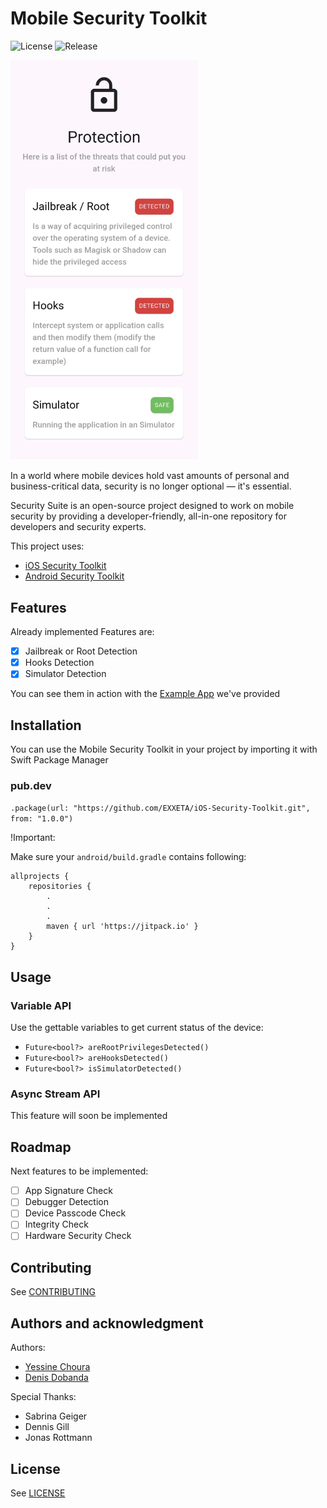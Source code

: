 # Mobile Security Toolkit

![License](https://img.shields.io/github/license/EXXETA/Flutter-Security-Toolkit.svg?style=flat-square)
![Release](https://img.shields.io/github/release/EXXETA/Flutter-Security-Toolkit.svg?style=flat-square)

<img src="./docs/1.png" width=300  alt="screenshot"/>

In a world where mobile devices hold vast amounts of personal and
business-critical data, security is no longer optional — it's essential.

Security Suite is an open-source project designed to work on mobile security by
providing a developer-friendly, all-in-one repository for developers and
security experts.

This project uses:

- [iOS Security Toolkit](https://github.com/EXXETA/iOS-Security-Toolkit) 
- [Android Security Toolkit](https://github.com/EXXETA/Android-Security-Toolkit) 

## Features

Already implemented Features are:
- [x] Jailbreak or Root Detection
- [x] Hooks Detection
- [x] Simulator Detection

You can see them in action with the [Example App](./SecurityToolkitExample) we've provided

## Installation

You can use the Mobile Security Toolkit in your project by importing it with
Swift Package Manager

### pub.dev

`.package(url: "https://github.com/EXXETA/iOS-Security-Toolkit.git", from:
"1.0.0")`


!Important:

Make sure your `android/build.gradle` contains following:
```
allprojects {
    repositories {
        .
        .
        .
        maven { url 'https://jitpack.io' }
    }
}
```

## Usage

### Variable API

Use the gettable variables to get current status of the device:

- `Future<bool?> areRootPrivilegesDetected()`
- `Future<bool?> areHooksDetected()`
- `Future<bool?> isSimulatorDetected()`

### Async Stream API

This feature will soon be implemented

## Roadmap

Next features to be implemented:
- [ ] App Signature Check
- [ ] Debugger Detection
- [ ] Device Passcode Check
- [ ] Integrity Check
- [ ] Hardware Security Check

## Contributing

See [CONTRIBUTING](./CONTRIBUTING.md)

## Authors and acknowledgment

Authors:
- [Yessine Choura](https://github.com/ychoura)
- [Denis Dobanda](https://github.com/theDeniZ)

Special Thanks:
- Sabrina Geiger
- Dennis Gill
- Jonas Rottmann

## License

See [LICENSE](./LICENSE)
